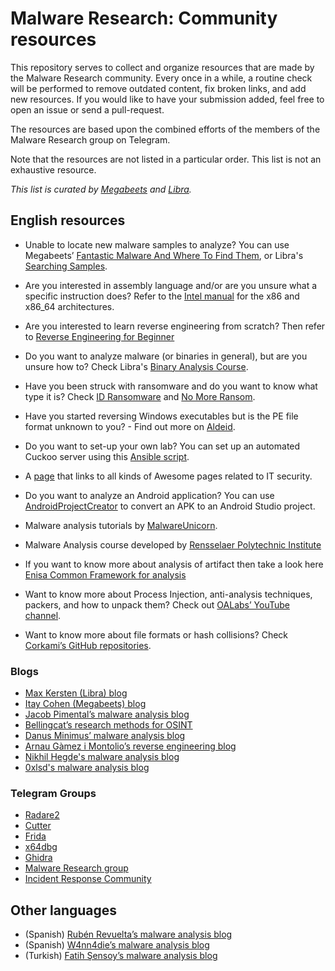 
# Malware Research: Community resources

This repository serves to collect and organize resources that are made by the Malware Research community. Every once in a while, a routine check will be performed to remove outdated content, fix broken links, and add new resources. If you would like to have your submission added, feel free to open an issue or send a pull-request.

The resources are based upon the combined efforts of the members of the Malware Research group on Telegram.

Note that the resources are not listed in a particular order. This list is not an exhaustive resource.

*This list is curated by [Megabeets](https://www.megabeets.net) and [Libra](https://maxkersten.nl).*

## English resources

- Unable to locate new malware samples to analyze? You can use Megabeets’ [Fantastic Malware And Where To Find Them](https://www.megabeets.net/fantastic-malware-and-where-to-find-them/), or Libra's  [Searching Samples](https://maxkersten.nl/binary-analysis-course/obtaining-samples/searching-samples/).


 - Are you interested in assembly language and/or are you unsure what a specific instruction does? Refer to the [Intel manual](https://software.intel.com/en-us/articles/intel-sdm) for the x86 and x86_64 architectures.
 
 - Are you interested to learn reverse engineering from scratch? Then refer to [Reverse Engineering for Beginner](https://www.begin.re/)

 - Do you want to analyze malware (or binaries in general), but are you unsure how to? Check Libra's [Binary Analysis Course](https://maxkersten.nl/binary-analysis-course/).

 - Have you been struck with ransomware and do you want to know what type it is? Check [ID Ransomware](https://id-ransomware.malwarehunterteam.com/) and [No More Ransom](https://www.nomoreransom.org/).

 - Have you started reversing Windows executables but is the PE file format unknown to you?  - Find out more on [Aldeid](https://www.aldeid.com/wiki/PE-Portable-executable).

 - Do you want to set-up your own lab? You can set up an automated Cuckoo server using this  [Ansible script](https://github.com/julianoborba/Ansible-Cuckoo).
  
 - A [page](https://github.com/sindresorhus/awesome) that links to all kinds of Awesome pages related to IT security.
  
 - Do you want to analyze an Android application? You can use [AndroidProjectCreator](https://maxkersten.nl/projects/androidprojectcreator/) to convert an APK to an Android Studio project.
  
 - Malware analysis tutorials by [MalwareUnicorn](https://malwareunicorn.org/#/workshops).
 
 - Malware Analysis course developed by [Rensselaer Polytechnic Institute](https://github.com/RPISEC/Malware)
 
 - If you want to know more about analysis of artifact then take a look here [Enisa Common Framework for analysis](https://www.enisa.europa.eu/topics/trainings-for-cybersecurity-specialists/online-training-material/technical-operational#advanced-analysis)
  
 - Want to know more about Process Injection, anti-analysis techniques, packers, and how to unpack them? Check out [OALabs’ YouTube channel](https://www.youtube.com/channel/UC--DwaiMV-jtO-6EvmKOnqg).
  
 - Want to know more about file formats or hash collisions? Check [Corkami’s GitHub repositories](https://github.com/corkami).
  

### Blogs
 - [Max Kersten (Libra) blog](https://maxkersten.nl)
 - [Itay Cohen (Megabeets) blog](https://goggleheadedhacker.com/)
 - [Jacob Pimental’s malware analysis blog](https://goggleheadedhacker.com/)
 - [Bellingcat’s research methods for OSINT](https://docs.google.com/document/d/1BfLPJpRtyq4RFtHJoNpvWQjmGnyVkfE2HYoICKOGguA)
 - [Danus Minimus’ malware analysis blog](https://danusminimus.github.io/)
 - [Arnau Gàmez i Montolio’s reverse engineering blog](https://arnaugamez.com/)
 - [Nikhil Hegde's malware analysis blog](https://nikhilhegde.com/)
 - [0xlsd's malware analysis blog](https://themalhunt.wordpress.com/blog-2/)
 
### Telegram Groups
- [Radare2](https://t.me/radare)
- [Cutter](https://t.me/r2cutter)
- [Frida](https://t.me/fridadotre)
- [x64dbg](https://t.me/x64dbg)
- [Ghidra](https://t.me/GhidraRE)
- [Malware Research group](https://t.me/MalwareResearch)
- [Incident Response Community](https://t.me/IncidentResponse)

## Other languages
- (Spanish) [Rubén Revuelta’s malware analysis blog](https://medium.com/@rrevueltab)
- (Spanish) [W4nn4die’s malware analysis blog](https://ginseg.com/author/w4nn4die/)
- (Turkish) [Fatih Şensoy’s malware analysis blog](https://fatihsensoy.com/)

